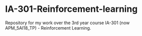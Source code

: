 # IA-301-Reinforcement-learning
Repository for my work over the 3rd year course IA-301 (now APM_5AI18_TP) - Reinforcement Learning.
